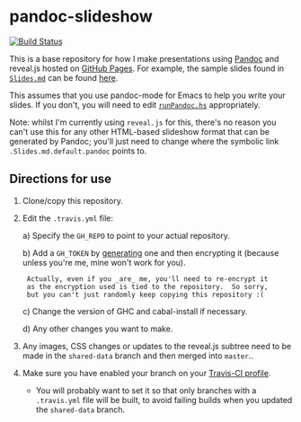 pandoc-slideshow
================

[![Build Status](https://travis-ci.org/ivan-m/pandoc-slideshow.svg)](https://travis-ci.org/ivan-m/pandoc-slideshow)

This is a base repository for how I make presentations using [Pandoc]
and reveal.js hosted on [GitHub Pages].  For example, the sample
slides found in [`Slides.md`] can be found [here].

This assumes that you use pandoc-mode for Emacs to help you write your
slides.  If you don't, you will need to edit [`runPandoc.hs`]
appropriately.

Note: whilst I'm currently using `reveal.js` for this, there's no
reason you can't use this for any other HTML-based slideshow format
that can be generated by Pandoc; you'll just need to change where the
symbolic link `.Slides.md.default.pandoc` points to.

Directions for use
------------------

1. Clone/copy this repository.

2. Edit the `.travis.yml` file:

    a) Specify the `GH_REPO` to point to your actual repository.

    b) Add a `GH_TOKEN` by [generating] one and then encrypting it
        (because unless you're me, mine won't work for you).

        Actually, even if you _are_ me, you'll need to re-encrypt it
        as the encryption used is tied to the repository.  So sorry,
        but you can't just randomly keep copying this repository :(

    c) Change the version of GHC and cabal-install if necessary.

    d) Any other changes you want to make.

3. Any images, CSS changes or updates to the reveal.js subtree need to
   be made in the `shared-data` branch and then merged into `master`..

4. Make sure you have enabled your branch on your [Travis-CI profile].

    - You will probably want to set it so that only branches with a
      `.travis.yml` file will be built, to avoid failing builds when
      you updated the `shared-data` branch.

[Pandoc]: http://pandoc.org/
[reveal.js]: http://lab.hakim.se/reveal-js/
[GitHub Pages]: https://pages.github.com/
[`Slides.md`]: Slides.md
[here]: http://ivan-m.github.io/pandoc-slideshow
[`runPandoc.hs`]: runPandoc.hs
[generating]: https://github.com/settings/tokens
[encrypting]: https://docs.travis-ci.com/user/encryption-keys/
[Travis-CI profile]: https://travis-ci.org/profile
